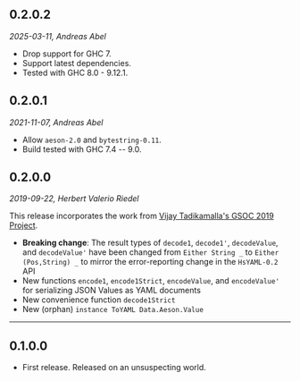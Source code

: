## 0.2.0.2

_2025-03-11, Andreas Abel_

* Drop support for GHC 7.
* Support latest dependencies.
* Tested with GHC 8.0 - 9.12.1.

## 0.2.0.1

_2021-11-07, Andreas Abel_

* Allow `aeson-2.0` and `bytestring-0.11`.
* Build tested with GHC 7.4 -- 9.0.

## 0.2.0.0

_2019-09-22, Herbert Valerio Riedel_

This release incorporates the work from [Vijay Tadikamalla's GSOC 2019 Project](https://vijayphoenix.github.io/blog/gsoc-the-conclusion/).

* **Breaking change**: The result types of `decode1`, `decode1'`, `decodeValue`, and `decodeValue'` have been changed from `Either String _` to `Either (Pos,String) _` to mirror the error-reporting change in the `HsYAML-0.2` API
* New functions `encode1`, `encode1Strict`, `encodeValue`, and `encodeValue'` for serializing JSON Values as YAML documents
* New convenience function `decode1Strict`
* New (orphan) `instance ToYAML Data.Aeson.Value`

----

## 0.1.0.0

* First release. Released on an unsuspecting world.
